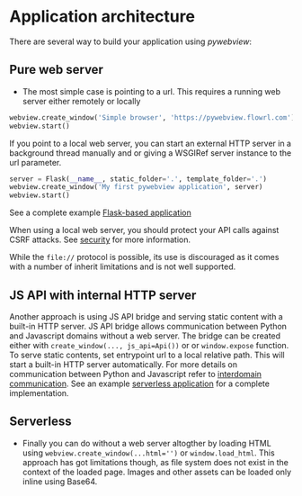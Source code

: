 # Application architecture

There are several way to build your application using _pywebview_:

## Pure web server

- The most simple case is pointing to a url. This requires a running web server either remotely or locally

``` python
webview.create_window('Simple browser', 'https://pywebview.flowrl.com')
webview.start()
```

If you point to a local web server, you can start an external HTTP server in a background thread  manually and or giving a WSGIRef server instance to the url parameter.

``` python
server = Flask(__name__, static_folder='.', template_folder='.')
webview.create_window('My first pywebview application', server)
webview.start()
```

See a complete example [Flask-based application](https://github.com/r0x0r/pywebview/tree/master/examples/flask_app)

When using a local web server, you should protect your API calls against CSRF attacks. See [security](/guide/security.html) for more information.

While the `file://` protocol is possible, its use is discouraged as it comes with a number of inherit limitations and is not well supported.

## JS API with internal HTTP server

Another approach is using JS API bridge and serving static content with a built-in HTTP server.  JS API bridge allows communication between Python and Javascript domains without a web server. The bridge can be created either with `create_window(..., js_api=Api())` or or `window.expose` function. To serve static contents, set entrypoint url to a local relative path. This will start a built-in HTTP server automatically. For more details on communication between Python and Javascript refer to [interdomain communication](/guide/interdomain.html). See an example [serverless application](https://github.com/r0x0r/pywebview/tree/master/examples/todos) for a complete implementation.

## Serverless

- Finally you can do without a web server altogther by loading HTML using `webview.create_window(...html='')` or `window.load_html`. This approach has got limitations though, as file system does not exist in the context of the loaded page. Images and other assets can be loaded only inline using Base64.
